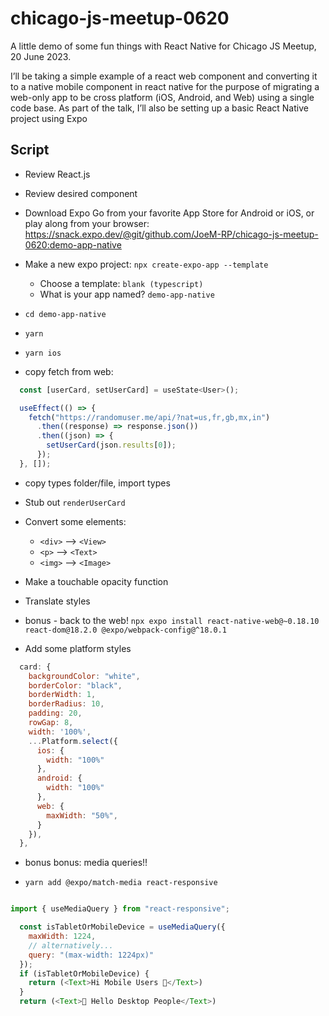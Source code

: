 # chicago-js-meetup-0620

A little demo of some fun things with React Native for Chicago JS Meetup, 20 June 2023.

I’ll be taking a simple example of a react web component and converting it to a native mobile component in react native for the purpose of migrating a web-only app to be cross platform (iOS, Android, and Web) using a single code base. As part of the talk, I’ll also be setting up a basic React Native project using Expo

## Script

- Review React.js

- Review desired component

- Download Expo Go from your favorite App Store for Android or iOS, or play along from your browser: <https://snack.expo.dev/@git/github.com/JoeM-RP/chicago-js-meetup-0620:demo-app-native>

- Make a new expo project: `npx create-expo-app --template`
  - Choose a template: `blank (typescript)`
  - What is your app named? `demo-app-native`

- `cd demo-app-native`
- `yarn`
- `yarn ios`

- copy fetch from web:

```javascript
  const [userCard, setUserCard] = useState<User>();

  useEffect(() => {
    fetch("https://randomuser.me/api/?nat=us,fr,gb,mx,in")
      .then((response) => response.json())
      .then((json) => {
        setUserCard(json.results[0]);
      });
  }, []);
```

- copy types folder/file, import types

- Stub out `renderUserCard`

- Convert some elements:
  - `<div>` --> `<View>`
  - `<p>` --> `<Text>`
  - `<img>` --> `<Image>`

- Make a touchable opacity function

- Translate styles

- bonus - back to the web! `npx expo install react-native-web@~0.18.10 react-dom@18.2.0 @expo/webpack-config@^18.0.1`

- Add some platform styles

```javascript
  card: {
    backgroundColor: "white",
    borderColor: "black",
    borderWidth: 1,
    borderRadius: 10,
    padding: 20,
    rowGap: 8,
    width: '100%',
    ...Platform.select({
      ios: {
        width: "100%"
      },
      android: {
        width: "100%"
      },
      web: {
        maxWidth: "50%",
      }
    }),
  },
```

- bonus bonus: media queries!!

- `yarn add @expo/match-media react-responsive`

```javascript

import { useMediaQuery } from "react-responsive";

  const isTabletOrMobileDevice = useMediaQuery({
    maxWidth: 1224,
    // alternatively...
    query: "(max-width: 1224px)"  
  });
  if (isTabletOrMobileDevice) {
    return (<Text>Hi Mobile Users 👋</Text>)
  }
  return (<Text>👋 Hello Desktop People</Text>)
```
